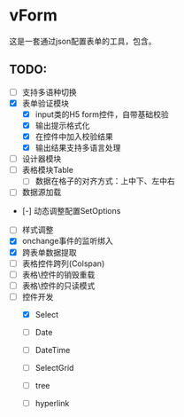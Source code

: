 # vForm
这是一套通过json配置表单的工具，包含。


## TODO: 
* [ ] 支持多语种切换
* [x] 表单验证模块  
    * [x] input类的H5 form控件，自带基础校验  
    * [x] 输出提示格式化  
    * [x] 在控件中加入校验结果  
    * [x] 输出结果支持多语言处理  
* [ ] 设计器模块
* [ ] 表格模块Table
    * [ ] 数据在格子的对齐方式：上中下、左中右
* [ ] 数据源加载
* [-] 动态调整配置SetOptions
* [ ] 样式调整
* [x] onchange事件的监听绑入
* [x] 跨表单数据提取
* [ ] 表格控件跨列(Colspan)
* [ ] 表格\控件的销毁重载
* [ ] 表格\控件的只读模式
* [ ] 控件开发
    * [x] Select
    * [ ] Date
    * [ ] DateTime
    * [ ] SelectGrid
    * [ ] tree
    * [ ] hyperlink





